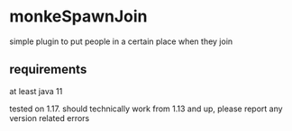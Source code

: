 # monkeSpawnJoin
simple plugin to put people in a certain place when they join

## requirements
at least java 11



tested on 1.17. should technically work from 1.13 and up, please report any version related errors